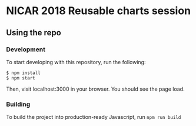 # NICAR 2018 Reusable charts session

## Using the repo

### Development

To start developing with this repository, run the following:

```
$ npm install
$ npm start
```

Then, visit localhost:3000 in your browser. You should see the page load.

### Building

To build the project into production-ready Javascript, run `npm run build`
